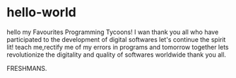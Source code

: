 # hello-world
hello my Favourites Programming Tycoons!
 I wan thank you all who have participated to the development of digital softwares
 let's continue the spirit lit! teach me,rectify me of my errors in programs
 and tomorrow together lets revolutionize the digitality and quality of softwares worldwide
 thank you all.
 
 FRESHMANS.
